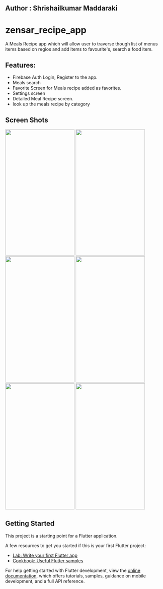 ## Author : Shrishailkumar Maddaraki
# zensar_recipe_app

A Meals Recipe app which will allow user to traverse though list of menus items based on regios and add items to favourite's, search a food item.

## Features:
- Firebase Auth Login, Register to the app.
- Meals search
- Favorite Screen for Meals recipe added as favorites.
- Settings screen
- Detailed Meal Recipe screen.
- look up the meals recipe by category

## Screen Shots

<img src="https://github.com/ZenMobility/Shrishail_Meal-Recipe/assets/110816698/86f35232-215d-461f-ab70-15f7815a3084" width="220" height="400">
<img src="https://github.com/ZenMobility/Shrishail_Meal-Recipe/assets/110816698/75ba915d-bfd1-4a76-afe1-d3773c61f238" width="220" height="400">
<img src="https://github.com/ZenMobility/Shrishail_Meal-Recipe/assets/110816698/9108a49f-9956-4ec5-9037-64da5417caf3" width="220" height="400">
<img src="https://github.com/ZenMobility/Shrishail_Meal-Recipe/assets/110816698/73781337-07b2-4702-a630-a77e3823cb05" width="220" height="400">
<img src="https://github.com/ZenMobility/Shrishail_Meal-Recipe/assets/110816698/165c795c-ee37-4408-b09b-8d02f3f7d24b" width="220" height="400">
<img src="https://github.com/ZenMobility/Shrishail_Meal-Recipe/assets/110816698/df60ad3f-25db-4def-ae05-03ce97aceae1" width="220" height="400">

## Getting Started

This project is a starting point for a Flutter application.

A few resources to get you started if this is your first Flutter project:

- [Lab: Write your first Flutter app](https://docs.flutter.dev/get-started/codelab)
- [Cookbook: Useful Flutter samples](https://docs.flutter.dev/cookbook)

For help getting started with Flutter development, view the
[online documentation](https://docs.flutter.dev/), which offers tutorials,
samples, guidance on mobile development, and a full API reference.
